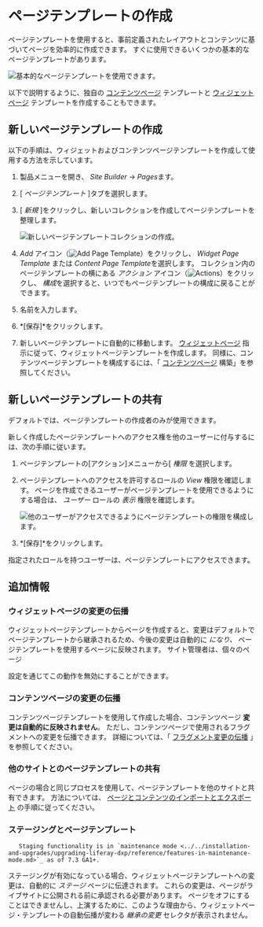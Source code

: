 # ページテンプレートの作成

ページテンプレートを使用すると、事前定義されたレイアウトとコンテンツに基づいてページを効率的に作成できます。 すぐに使用できるいくつかの基本的なページテンプレートがあります。

![基本的なページテンプレートを使用できます。](./creating-a-page-template/images/01.png)

以下で説明するように、独自の [コンテンツページ](../building-and-managing-content-pages/building-content-pages.md) テンプレートと [ウィジェットページ](../understanding-pages/understanding-pages.md#widget-pages) テンプレートを作成することもできます。

## 新しいページテンプレートの作成

以下の手順は、ウィジェットおよびコンテンツページテンプレートを作成して使用する方法を示しています。

1.  製品メニューを開き、 *Site Builder* → *Pages*ます。

2.  [ *ページテンプレート* ]タブを選択します。

3.  [ *新規* ]をクリックし、新しいコレクションを作成してページテンプレートを整理します。

    ![新しいページテンプレートコレクションの作成。](./creating-a-page-template/images/02.png)

4.  *Add* アイコン（![Add Page Template](../../../images/icon-add.png)）をクリックし、 *Widget Page Template* または *Content Page Template*を選択します。 コレクション内のページテンプレートの横にある *アクション* アイコン（![Actions](../../../images/icon-actions.png)）をクリックし、 *構成*を選択すると、いつでもページテンプレートの構成に戻ることができます。

5.  名前を入力します。

6.  *[保存]*をクリックします。

7.  新しいページテンプレートに自動的に移動します。 [ウィジェットページ](../understanding-pages/understanding-pages.md#widget-pages) 指示に従って、ウィジェットページテンプレートを作成します。 同様に、コンテンツページテンプレートを構成するには、「 [コンテンツページ](../building-and-managing-content-pages/building-content-pages.md) 構築」を参照してください。

## 新しいページテンプレートの共有

デフォルトでは、ページテンプレートの作成者のみが使用できます。

新しく作成したページテンプレートへのアクセス権を他のユーザーに付与するには、次の手順に従います。

1.  ページテンプレートの[アクション]メニューから[ *権限* を選択します。

2.  ページテンプレートへのアクセスを許可するロールの *View* 権限を確認します。 ページを作成できるユーザーがページテンプレートを使用できるようにする場合は、 *ユーザー* ロールの *表示* 権限を確認します。

    ![他のユーザーがアクセスできるようにページテンプレートの権限を構成します。](./creating-a-page-template/images/03.png)

3.  *[保存]*をクリックします。

指定されたロールを持つユーザーは、ページテンプレートにアクセスできます。

## 追加情報

### ウィジェットページの変更の伝播

ウィジェットページテンプレートからページを作成すると、変更はデフォルトでページテンプレートから継承されるため、今後の変更は自動的に *になり、* ページテンプレートを使用するページに反映されます。 サイト管理者は、個々のページ</a>

設定を通じてこの動作を無効にすることができます。</p> 



### コンテンツページの変更の伝播

コンテンツページテンプレートを使用して作成した場合、コンテンツページ **変更は自動的に反映されません**。 ただし、コンテンツページで使用されるフラグメントへの変更を伝播できます。 詳細については、「 [フラグメント変更の伝播](../../03-displaying-content/04-using-fragments/README.md) 」を参照してください。



### 他のサイトとのページテンプレートの共有

ページの場合と同じプロセスを使用して、ページテンプレートを他のサイトと共有できます。 方法については、 [ページとコンテンツのインポートとエクスポート](../../building-sites/importing-exporting-pages-and-content.md) の手順に従ってください。



### ステージングとページテンプレート



``` important::
   Staging functionality is in `maintenance mode <../../installation-and-upgrades/upgrading-liferay-dxp/reference/features-in-maintenance-mode.md>`_ as of 7.3 GA1+.
```


ステージングが有効になっている場合、ウィジェットページテンプレートへの変更は、自動的に *ステージ* ページに伝達されます。 これらの変更は、ページがライブサイトに公開される前に承認される必要があります。 ページをオフにすることはできませんし、上演するために、このような理由から、ウィジェットページ・テンプレートの自動伝播が変わる *継承の変更* セレクタが表示されません。
